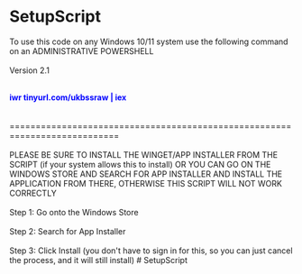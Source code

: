 # SetupScript

To use this code on any Windows 10/11 system use the following command on an ADMINISTRATIVE POWERSHELL
<br>
<br>
Version 2.1
<br>
<br>
<div style="color: blue;"><strong>
iwr tinyurl.com/ukbssraw | iex
</strong></div>
<!-- iex ((New-Object System.Net.WebClient).DownloadString('https://raw.githubusercontent.com/agukbiz2988/SetupScript/main/SetupScriptV2.ps1')) -->
<!-- <div style="color: blue;"><strong>iex ((New-Object System.Net.WebClient).DownloadString('https://tinyurl.com/S3tupScript'))</strong></div> -->
<br>
<br>
===========================================================================
<br>
<br>
PLEASE BE SURE TO INSTALL THE WINGET/APP INSTALLER FROM THE SCRIPT (if your system allows this to install) OR YOU CAN GO ON THE WINDOWS STORE AND SEARCH FOR APP INSTALLER
AND INSTALL THE APPLICATION FROM THERE, OTHERWISE THIS SCRIPT WILL NOT WORK CORRECTLY
<br>
<br>
Step 1: Go onto the Windows Store
<br>
<br>
Step 2: Search for App Installer
<br>
<br>
Step 3: Click Install (you don't have to sign in for this, so you can just cancel the process, and it will still install)
#   S e t u p S c r i p t 
<br>
<br>

